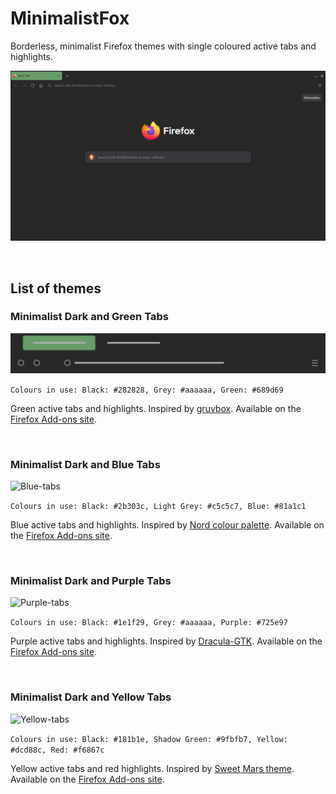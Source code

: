 # MinimalistFox

Borderless, minimalist Firefox themes with single coloured active tabs and highlights.

![Screenshot](screenshot-main.png)

<br/>

## List of themes

### Minimalist Dark and Green Tabs

![Green-tabs](dark-and-green-tabs/green-tabs.svg)

```Colours in use: Black: #282828, Grey: #aaaaaa, Green: #689d69```

Green active tabs and highlights. Inspired by [gruvbox](https://github.com/morhetz/gruvbox). Available on the [Firefox Add-ons site](https://addons.mozilla.org/en-US/firefox/addon/minimalist-dark-and-green-tabs/).

<br/>

### Minimalist Dark and Blue Tabs

![Blue-tabs](dark-and-blue-tabs/blue-tabs.svg)

```Colours in use: Black: #2b303c, Light Grey: #c5c5c7, Blue: #81a1c1```

Blue active tabs and highlights. Inspired by [Nord colour palette](https://github.com/arcticicestudio/nord). Available on the [Firefox Add-ons site](https://addons.mozilla.org/en-US/firefox/addon/minimalist-dark-and-blue-tabs/).

<br/>

### Minimalist Dark and Purple Tabs

![Purple-tabs](dark-and-purple-tabs/purple-tabs.svg)

```Colours in use: Black: #1e1f29, Grey: #aaaaaa, Purple: #725e97```

Purple active tabs and highlights. Inspired by [Dracula-GTK](https://github.com/dracula/gtk). Available on the [Firefox Add-ons site](https://addons.mozilla.org/en-US/firefox/addon/minimalist-dark-and-purple-tab/).

<br/>

### Minimalist Dark and Yellow Tabs

![Yellow-tabs](dark-and-yellow-tabs/yellow-tabs.svg)

```Colours in use: Black: #181b1e, Shadow Green: #9fbfb7, Yellow: #dcd88c, Red: #f6867c```

Yellow active tabs and red highlights. Inspired by [Sweet Mars theme](https://github.com/EliverLara/Sweet). Available on the [Firefox Add-ons site](https://addons.mozilla.org/en-US/firefox/addon/minimalist-dark-and-yellow-tab/).

